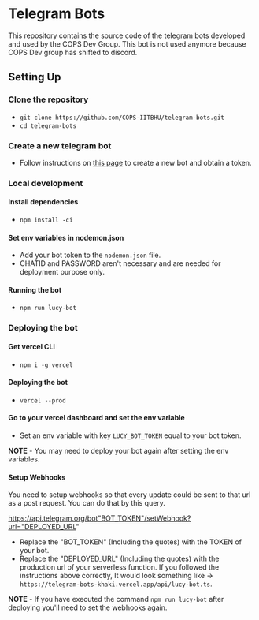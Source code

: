 # Telegram Bots
This repository contains the source code of the telegram bots developed and used by the COPS Dev Group. This bot is not used anymore because COPS Dev group has shifted to discord.


## Setting Up

### Clone the repository
- `git clone https://github.com/COPS-IITBHU/telegram-bots.git`
- `cd telegram-bots`

### Create a new telegram bot
- Follow instructions on [this page](https://core.telegram.org/bots) to create a
new bot and obtain a token.

### Local development

#### Install dependencies
- `npm install -ci`

#### Set env variables in nodemon.json
- Add your bot token to the `nodemon.json` file.
- CHATID and PASSWORD aren't necessary and are needed for deployment purpose only.

#### Running the bot
- `npm run lucy-bot`

### Deploying the bot

#### Get vercel CLI
- `npm i -g vercel`

#### Deploying the bot
- `vercel --prod`

#### Go to your vercel dashboard and set the env variable
- Set an env variable with key `LUCY_BOT_TOKEN` equal to your bot token.

**NOTE** - You may need to deploy your bot again after setting the env variables.

#### Setup Webhooks
You need to setup webhooks so that every update could be sent to that url as a post request. You can do that by this query.

https://api.telegram.org/bot"BOT_TOKEN"/setWebhook?url="DEPLOYED_URL"

- Replace the "BOT_TOKEN" (Including the quotes) with the TOKEN of your bot.
- Replace the "DEPLOYED_URL" (Including the quotes) with the production url of your serverless function. If you followed the instructions above correctly, It would look something like -> `https://telegram-bots-khaki.vercel.app/api/lucy-bot.ts`.

**NOTE** - If you have executed the command `npm run lucy-bot` after deploying you'll need to set the webhooks again.
